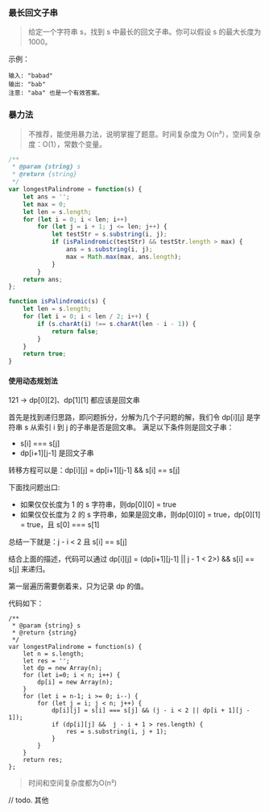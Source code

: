### 最长回文子串

> 给定一个字符串 s，找到 s 中最长的回文子串。你可以假设 s 的最大长度为 1000。

示例：
```
输入: "babad"
输出: "bab"
注意: "aba" 也是一个有效答案。
```

### 暴力法
> 不推荐，能使用暴力法，说明掌握了题意。时间复杂度为 O(n³），空间复杂度：O(1），常数个变量。
```js
/**
 * @param {string} s
 * @return {string}
 */
var longestPalindrome = function(s) {
    let ans = '';
    let max = 0;
    let len = s.length;
    for (let i = 0; i < len; i++)
        for (let j = i + 1; j <= len; j++) {
            let testStr = s.substring(i, j);
            if (isPalindromic(testStr) && testStr.length > max) {
                ans = s.substring(i, j);
                max = Math.max(max, ans.length);
            }
        }
    return ans;
};

function isPalindromic(s) {
    let len = s.length;
    for (let i = 0; i < len / 2; i++) {
        if (s.charAt(i) !== s.charAt(len - i - 1)) {
            return false;
        }
    }
    return true;
}
```

#### 使用动态规划法

121 -> dp[0][2]、dp[1][1] 都应该是回文串

首先是找到递归思路，即问题拆分，分解为几个子问题的解，我们令 dp[i][j] 是字符串 s 从索引 i 到 j 的子串是否是回文串。
满足以下条件则是回文子串：
- s[i] === s[j]
- dp[i+1][j-1] 是回文子串

转移方程可以是：dp[i][j] = dp[i+1][j-1] && s[i] == s[j]

下面找问题出口:
- 如果仅仅长度为 1 的 s 字符串，则dp[0][0] = true
- 如果仅仅长度为 2 的 s 字符串，如果是回文串，则dp[0][0] = true，dp[0][1] = true，且 s[0] === s[1]

总结一下就是：j - i < 2 且 s[i] == s[j]

结合上面的描述，代码可以通过 dp[i][j] = (dp[i+1][j-1] || j - 1 < 2>) && s[i] == s[j] 来递归。

第一层遍历需要倒着来，只为记录 dp 的值。

代码如下：
```JS
/**
 * @param {string} s
 * @return {string}
 */
var longestPalindrome = function(s) {
    let n = s.length;
    let res = '';
    let dp = new Array(n);
    for (let i=0; i < n; i++) {
        dp[i] = new Array(n);
    }
    for (let i = n-1; i >= 0; i--) {
        for (let j = i; j < n; j++) {
            dp[i][j] = s[i] === s[j] && (j - i < 2 || dp[i + 1][j - 1]);
            if (dp[i][j] &&  j - i + 1 > res.length) {
                res = s.substring(i, j + 1);
            }
        }
    }
    return res;
};
```
> 时间和空间复杂度都为O(n²)

// todo.  其他